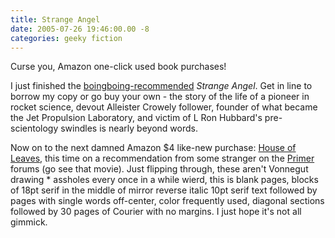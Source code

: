 ```yaml
---
title: Strange Angel
date: 2005-07-26 19:46:00.00 -8
categories: geeky fiction
---
```

Curse you, Amazon one-click used book purchases!

I just finished the [boingboing-recommended](http://www.boingboing.net/2005/07/11/book_review_strange_.html) _Strange Angel_. Get in line to borrow my copy or go buy your own - the story of the life of a pioneer in rocket science, devout Alleister Crowely follower, founder of what became the Jet Propulsion Laboratory, and victim of L Ron Hubbard's pre-scientology swindles is nearly beyond words.

Now on to the next damned Amazon $4 like-new purchase: [House of Leaves](http://www.amazon.com/exec/obidos/tg/detail/-/0375703764/104-7341761-5386304?v=glance), this time on a recommendation from some stranger on the [Primer](http://primermovie.com/phpBB2/index.php) forums (go see that movie). Just flipping through, these aren't Vonnegut drawing * assholes every once in a while wierd, this is blank pages, blocks of 18pt serif in the middle of mirror reverse italic 10pt serif text followed by pages with single words off-center, color frequently used, diagonal sections followed by 30 pages of Courier with no margins. I just hope it's not all gimmick.
